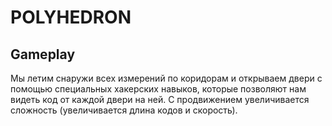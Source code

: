 # POLYHEDRON

## Gameplay

Мы летим снаружи всех измерений по коридорам и открываем двери с помощью специальных хакерских навыков, которые позволяют нам видеть код от каждой двери на ней.
С продвижением увеличивается сложность (увеличивается длина кодов и скорость).
